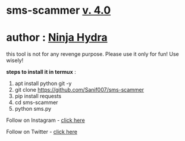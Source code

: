 # sms-scammer [v. 4.0](https://github.com/Sanif007/sms-scammer)
# author : [Ninja Hydra ](https://github.com/Sanif007)
this tool is not for any revenge purpose. Please use it only for fun! Use wisely!

**steps to install it in termux** :
1. apt install python git -y
2. git clone https://github.com/Sanif007/sms-scammer
3. pip install requests
4. cd sms-scammer
5. python sms.py

Follow on Instagram - [click here](https://instagram.com/sanif_kumar)

Follow on Twitter - [click here](https://twitter.com/NinjaHydra1)

